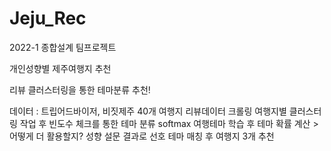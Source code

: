 # Jeju_Rec
2022-1 종합설계 팀프로젝트

개인성향별 제주여행지 추천

리뷰 클러스터링을 통한 테마분류 추천!

데이터 : 트립어드바이저, 비짓제주 40개 여행지 리뷰데이터 크롤링
여행지별 클러스터링 작업 후 빈도수 체크를 통한 테마 분류
softmax 여행테마 학습 후 테마 확률 계산 > 어떻게 더 활용할지?
성향 설문 결과로 선호 테마 매칭 후 여행지 3개 추천 
